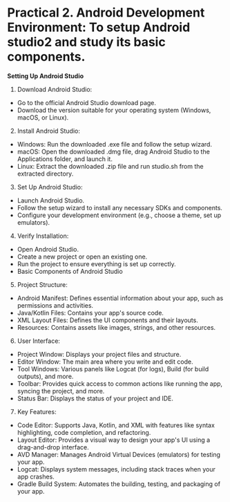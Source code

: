 # Practical 2.  Android Development Environment: To setup Android studio2 and study its basic components.

**Setting Up Android Studio**

1. Download Android Studio:

  - Go to the official Android Studio download page.
  - Download the version suitable for your operating system (Windows, macOS, or Linux).

2. Install Android Studio:

- Windows: Run the downloaded .exe file and follow the setup wizard.
- macOS: Open the downloaded .dmg file, drag Android Studio to the Applications folder, and launch it.
- Linux: Extract the downloaded .zip file and run studio.sh from the extracted directory.

3. Set Up Android Studio:

- Launch Android Studio.
- Follow the setup wizard to install any necessary SDKs and components.
- Configure your development environment (e.g., choose a theme, set up emulators).
  
4. Verify Installation:

- Open Android Studio.
- Create a new project or open an existing one.
- Run the project to ensure everything is set up correctly.
- Basic Components of Android Studio

5. Project Structure:

- Android Manifest: Defines essential information about your app, such as permissions and activities.
- Java/Kotlin Files: Contains your app's source code.
- XML Layout Files: Defines the UI components and their layouts.
- Resources: Contains assets like images, strings, and other resources.

6. User Interface:

- Project Window: Displays your project files and structure.
- Editor Window: The main area where you write and edit code.
- Tool Windows: Various panels like Logcat (for logs), Build (for build outputs), and more.
- Toolbar: Provides quick access to common actions like running the app, syncing the project, and more.
- Status Bar: Displays the status of your project and IDE.
  
7. Key Features:

- Code Editor: Supports Java, Kotlin, and XML with features like syntax highlighting, code completion, and refactoring.
- Layout Editor: Provides a visual way to design your app's UI using a drag-and-drop interface.
- AVD Manager: Manages Android Virtual Devices (emulators) for testing your app.
- Logcat: Displays system messages, including stack traces when your app crashes.
- Gradle Build System: Automates the building, testing, and packaging of your app.
